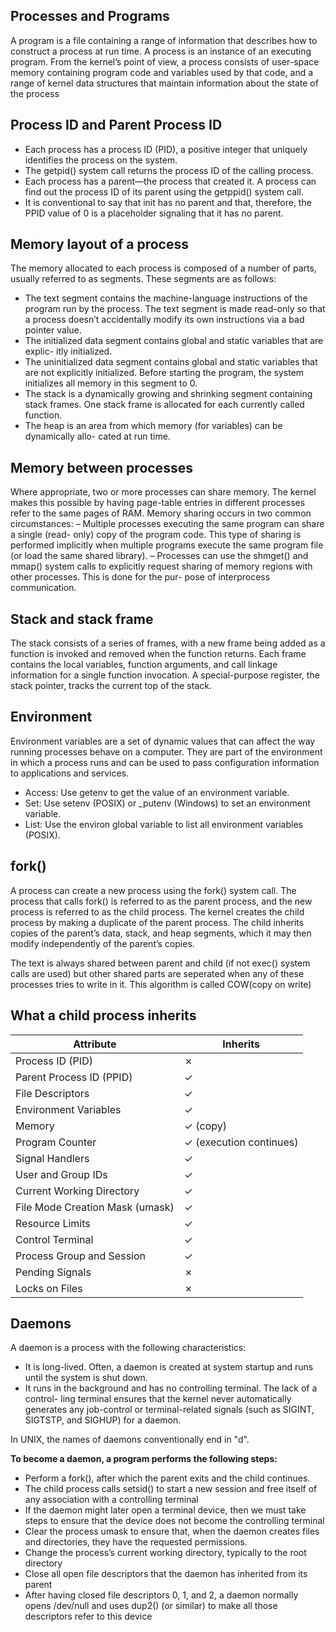 ## Processes and Programs
A program is a file containing a range of information that describes how to construct a process at run time.
A process is an instance of an executing program. From the kernel’s point of view, a process consists of user-space
memory containing program code and variables used by that code, and a
range of kernel data structures that maintain information about the state
of the process


## Process ID and Parent Process ID
- Each process has a process ID (PID), a positive integer that uniquely identifies the process on the system.
- The getpid() system call returns the process ID of the calling process.
- Each process has a parent—the process that created it. A process can find out the process ID of its parent using the getppid() system call.
- It is conventional to say that init has no parent and that, therefore, the PPID value of 0 is a placeholder signaling that it has no parent.

## Memory layout of a process
The memory allocated to each process is composed of a number of parts, usually referred to as segments. These segments are as follows:
- The text segment contains the machine-language instructions of the program
run by the process. The text segment is made read-only so that a process
doesn’t accidentally modify its own instructions via a bad pointer value.
- The initialized data segment contains global and static variables that are explic-
itly initialized.
- The uninitialized data segment contains global and static variables that are not
explicitly initialized. Before starting the program, the system initializes all
memory in this segment to 0.
- The stack is a dynamically growing and shrinking segment containing stack
frames. One stack frame is allocated for each currently called function.
- The heap is an area from which memory (for variables) can be dynamically allo-
cated at run time.




## Memory between processes
Where appropriate, two or more processes can share memory. The kernel
makes this possible by having page-table entries in different processes refer to
the same pages of RAM. Memory sharing occurs in two common circumstances:
–
Multiple processes executing the same program can share a single (read-
only) copy of the program code. This type of sharing is performed implicitly
when multiple programs execute the same program file (or load the same
shared library).
–
Processes can use the shmget() and mmap() system calls to explicitly request
sharing of memory regions with other processes. This is done for the pur-
pose of interprocess communication.

## Stack and stack frame
The stack consists of a series of frames, with a new frame being added as a
function is invoked and removed when the function returns. Each frame contains
the local variables, function arguments, and call linkage information for a single
function invocation. A special-purpose register, the stack pointer, tracks the current top of
the stack.


## Environment
Environment variables are a set of dynamic values that can affect the way running processes behave on a computer. They are part of the environment in which a process runs and can be used to pass configuration information to applications and services.
- Access: Use getenv to get the value of an environment variable.
- Set: Use setenv (POSIX) or _putenv (Windows) to set an environment variable.
- List: Use the environ global variable to list all environment variables (POSIX).


## fork()

A process can create a new process using the fork() system call. The process that calls fork() is referred to as the parent process, and the new process is referred to as the child process. The kernel creates the child process by making a duplicate of the parent process. The child inherits copies of the parent’s data, stack, and heap segments, which it may then modify independently of the parent’s copies.

The text is always shared between parent and child (if not exec() system calls are used) but other shared parts are seperated when any of these processes tries to write in it. This algorithm is called COW(copy on write)



## What a child process inherits
| **Attribute**                   | **Inherits**                   |
|---------------------------------|--------------------------------|
| Process ID (PID)                | ✗                              |
| Parent Process ID (PPID)        | ✓                              |
| File Descriptors                | ✓                              |
| Environment Variables           | ✓                              |
| Memory                          | ✓ (copy)                       |
| Program Counter                 | ✓ (execution continues)        |
| Signal Handlers                 | ✓                              |
| User and Group IDs              | ✓                              |
| Current Working Directory       | ✓                              |
| File Mode Creation Mask (umask) | ✓                              |
| Resource Limits                 | ✓                              |
| Control Terminal                | ✓                              |
| Process Group and Session       | ✓                              |
| Pending Signals                 | ✗                              |
| Locks on Files                  | ✗                              |


## Daemons
A daemon is a process with the following characteristics:
- It is long-lived. Often, a daemon is created at system startup and runs until the
system is shut down.
- It runs in the background and has no controlling terminal. The lack of a control-
ling terminal ensures that the kernel never automatically generates any job-control
or terminal-related signals (such as SIGINT, SIGTSTP, and SIGHUP) for a daemon.

In UNIX, the names of daemons conventionally end in "d".

**To become a daemon, a program performs the following steps:**
- Perform a fork(), after which the parent exits and the child continues.
- The child process calls setsid() to start a new session and free itself of any
association with a controlling terminal
- If the daemon might later open a terminal device, then we must take steps to ensure that the device does not become the controlling terminal
- Clear the process umask to ensure that, when the daemon creates files and
directories, they have the requested permissions.
- Change the process’s current working directory, typically to the root
directory
- Close all open file descriptors that the daemon has inherited from its parent
- After having closed file descriptors 0, 1, and 2, a daemon normally opens
/dev/null and uses dup2() (or similar) to make all those descriptors refer to
this device
